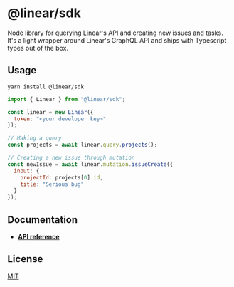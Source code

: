 # @linear/sdk

Node library for querying Linear's API and creating new issues and tasks. It's a light wrapper around Linear's GraphQL API and ships with Typescript types out of the box.

## Usage

```
yarn install @linear/sdk
```

```js
import { Linear } from "@linear/sdk";

const linear = new Linear({
  token: "<your developer key>"
});

// Making a query
const projects = await linear.query.projects();

// Creating a new issue through mutation
const newIssue = await linear.mutation.issueCreate({
  input: {
    projectId: projects[0].id,
    title: "Serious bug"
  }
});
```

## Documentation

- **[API reference](https://github.com/linearapp/linear-node-sdk/blob/master/schema.md)**

## License

[MIT](https://github.com/linearapp/linear-node-sdk/blob/master/LICENSE.md)

